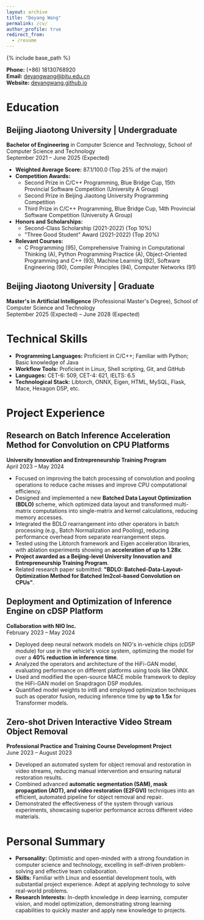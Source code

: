 ```yaml
---
layout: archive
title: "Deyang Wang"
permalink: /cv/
author_profile: true
redirect_from:
  - /resume
---
```


{% include base_path %}

**Phone:** (+86) 18130768920  
**Email:** [deyangwang@bjtu.edu.cn](mailto:deyangwang@bjtu.edu.cn)  
**Website:** [deyangwang.github.io](https://yodelyang.github.io/)

# Education

## Beijing Jiaotong University | Undergraduate  
**Bachelor of Engineering** in Computer Science and Technology, School of Computer Science and Technology  
September 2021 – June 2025 (Expected)

- **Weighted Average Score:** 87.1/100.0 (Top 25% of the major)
- **Competition Awards:**
  - Second Prize in C/C++ Programming, Blue Bridge Cup, 15th Provincial Software Competition (University A Group)
  - Second Prize in Beijing Jiaotong University Programming Competition
  - Third Prize in C/C++ Programming, Blue Bridge Cup, 14th Provincial Software Competition (University A Group)
- **Honors and Scholarships:**
  - Second-Class Scholarship (2021-2022) (Top 10%)
  - "Three Good Student" Award (2021-2022) (Top 20%)
- **Relevant Courses:**
  - C Programming (95), Comprehensive Training in Computational Thinking (A), Python Programming Practice (A), Object-Oriented Programming and C++ (93), Machine Learning (92), Software Engineering (90), Compiler Principles (94), Computer Networks (91)

## Beijing Jiaotong University | Graduate  
**Master's in Artificial Intelligence** (Professional Master's Degree), School of Computer Science and Technology  
September 2025 (Expected) – June 2028 (Expected)

# Technical Skills

- **Programming Languages:** Proficient in C/C++; Familiar with Python; Basic knowledge of Java
- **Workflow Tools:** Proficient in Linux, Shell scripting, Git, and GitHub
- **Languages:** CET-6: 509, CET-4: 621, IELTS: 6.5
- **Technological Stack:** Libtorch, ONNX, Eigen, HTML, MySQL, Flask, Mace, Hexagon DSP, etc.

# Project Experience

## Research on Batch Inference Acceleration Method for Convolution on CPU Platforms  
**University Innovation and Entrepreneurship Training Program**  
April 2023 – May 2024
- Focused on improving the batch processing of convolution and pooling operations to reduce cache misses and improve CPU computational efficiency.
- Designed and implemented a new **Batched Data Layout Optimization (BDLO)** scheme, which optimized data layout and transformed multi-matrix computations into single-matrix and kernel calculations, reducing memory accesses.
- Integrated the BDLO rearrangement into other operators in batch processing (e.g., Batch Normalization and Pooling), reducing performance overhead from separate rearrangement steps.
- Tested using the Libtorch framework and Eigen acceleration libraries, with ablation experiments showing an **acceleration of up to 1.28x**.
- **Project awarded as a Beijing-level University Innovation and Entrepreneurship Training Program**.
- Related research paper submitted: **"BDLO: Batched-Data-Layout-Optimization Method for Batched Im2col-based Convolution on CPUs"**.

## Deployment and Optimization of Inference Engine on cDSP Platform  
**Collaboration with NIO Inc.**  
February 2023 – May 2024
- Deployed deep neural network models on NIO's in-vehicle chips (cDSP module) for use in the vehicle's voice system, optimizing the model for over a **40% reduction in inference time**.
- Analyzed the operators and architecture of the HiFi-GAN model, evaluating performance on different platforms using tools like ONNX.
- Used and modified the open-source MACE mobile framework to deploy the HiFi-GAN model on Snapdragon DSP modules.
- Quantified model weights to int8 and employed optimization techniques such as operator fusion, reducing inference time by **up to 1.5x** for Transformer models.

## Zero-shot Driven Interactive Video Stream Object Removal  
**Professional Practice and Training Course Development Project**  
June 2023 – August 2023
- Developed an automated system for object removal and restoration in video streams, reducing manual intervention and ensuring natural restoration results.
- Combined advanced **automatic segmentation (SAM), mask propagation (AOT), and video restoration (E2FGVI)** techniques into an efficient, automated pipeline for object removal and repair.
- Demonstrated the effectiveness of the system through various experiments, showcasing superior performance across different video materials.

# Personal Summary

- **Personality:** Optimistic and open-minded with a strong foundation in computer science and technology, excelling in self-driven problem-solving and effective team collaboration.
- **Skills:** Familiar with Linux and essential development tools, with substantial project experience. Adept at applying technology to solve real-world problems.
- **Research Interests:** In-depth knowledge in deep learning, computer vision, and model optimization, demonstrating strong learning capabilities to quickly master and apply new knowledge to projects.

